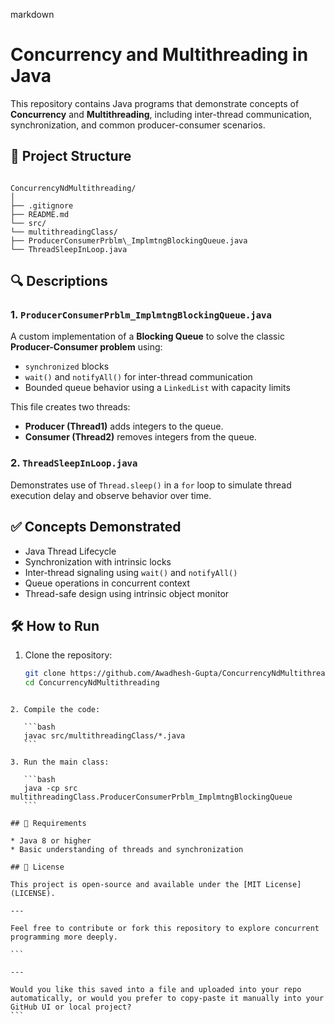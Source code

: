 markdown
# Concurrency and Multithreading in Java

This repository contains Java programs that demonstrate concepts of **Concurrency** and **Multithreading**, including inter-thread communication, synchronization, and common producer-consumer scenarios.

## 📁 Project Structure

```

ConcurrencyNdMultithreading/
│
├── .gitignore
├── README.md
└── src/
└── multithreadingClass/
├── ProducerConsumerPrblm\_ImplmtngBlockingQueue.java
└── ThreadSleepInLoop.java

````

## 🔍 Descriptions

### 1. `ProducerConsumerPrblm_ImplmtngBlockingQueue.java`
A custom implementation of a **Blocking Queue** to solve the classic **Producer-Consumer problem** using:

- `synchronized` blocks
- `wait()` and `notifyAll()` for inter-thread communication
- Bounded queue behavior using a `LinkedList` with capacity limits

This file creates two threads:
- **Producer (Thread1)** adds integers to the queue.
- **Consumer (Thread2)** removes integers from the queue.

### 2. `ThreadSleepInLoop.java`
Demonstrates use of `Thread.sleep()` in a `for` loop to simulate thread execution delay and observe behavior over time.

## ✅ Concepts Demonstrated

- Java Thread Lifecycle
- Synchronization with intrinsic locks
- Inter-thread signaling using `wait()` and `notifyAll()`
- Queue operations in concurrent context
- Thread-safe design using intrinsic object monitor

## 🛠 How to Run

1. Clone the repository:
   ```bash
   git clone https://github.com/Awadhesh-Gupta/ConcurrencyNdMultithreading.git
   cd ConcurrencyNdMultithreading
````

2. Compile the code:

   ```bash
   javac src/multithreadingClass/*.java
   ```

3. Run the main class:

   ```bash
   java -cp src multithreadingClass.ProducerConsumerPrblm_ImplmtngBlockingQueue
   ```

## 📌 Requirements

* Java 8 or higher
* Basic understanding of threads and synchronization

## 📄 License

This project is open-source and available under the [MIT License](LICENSE).

---

Feel free to contribute or fork this repository to explore concurrent programming more deeply.

```

---

Would you like this saved into a file and uploaded into your repo automatically, or would you prefer to copy-paste it manually into your GitHub UI or local project?
```
